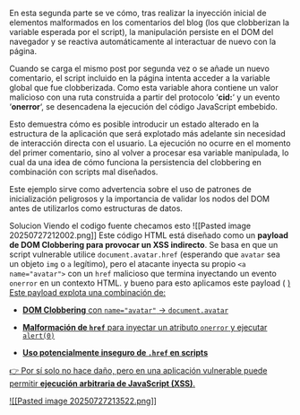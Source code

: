 En esta segunda parte se ve cómo, tras realizar la inyección inicial de elementos malformados en los comentarios del blog (los que clobberizan la variable esperada por el script), la manipulación persiste en el DOM del navegador y se reactiva automáticamente al interactuar de nuevo con la página.

Cuando se carga el mismo post por segunda vez o se añade un nuevo comentario, el script incluido en la página intenta acceder a la variable global que fue clobberizada. Como esta variable ahora contiene un valor malicioso con una ruta construida a partir del protocolo ‘**cid:**‘ y un evento ‘**onerror**‘, se desencadena la ejecución del código JavaScript embebido.

Esto demuestra cómo es posible introducir un estado alterado en la estructura de la aplicación que será explotado más adelante sin necesidad de interacción directa con el usuario. La ejecución no ocurre en el momento del primer comentario, sino al volver a procesar esa variable manipulada, lo cual da una idea de cómo funciona la persistencia del clobbering en combinación con scripts mal diseñados.

Este ejemplo sirve como advertencia sobre el uso de patrones de inicialización peligrosos y la importancia de validar los nodos del DOM antes de utilizarlos como estructuras de datos.

Solucion
Viendo el codigo fuente checamos esto
![[Pasted image 20250727212002.png]]
Este código HTML está diseñado como un **payload de DOM Clobbering para provocar un XSS indirecto**. Se basa en que un script vulnerable utilice `document.avatar.href` (esperando que `avatar` sea un objeto `img` o `a` legítimo), pero el atacante inyecta su propio `<a name="avatar">` con un `href` malicioso que termina inyectando un evento `onerror` en un contexto HTML.
y bueno para esto aplicamos este payload
(<a id=defaultAvatar>
<a id=defaultAvatar name=avatar href="cid:&quot;onerror=alert(0)>//">)
Este payload explota una combinación de:

- **DOM Clobbering** con `name="avatar"` → `document.avatar`
    
- **Malformación de `href`** para inyectar un atributo `onerror` y ejecutar `alert(0)`
    
- **Uso potencialmente inseguro de `.href` en scripts**
    

👉 Por sí solo no hace daño, pero en una aplicación vulnerable puede permitir **ejecución arbitraria de JavaScript (XSS)**.


![[Pasted image 20250727213522.png]]

